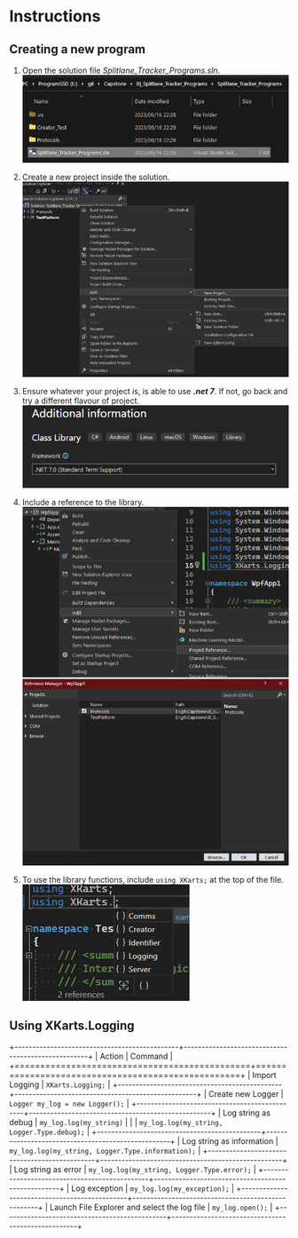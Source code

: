 # Instructions


## Creating a new program

1. Open the solution file _Splitlane_Tracker_Programs.sln_.
![](Screenshot%202023-06-16%20224240.png)

2. Create a new project inside the solution.
![](Screenshot%202023-06-16%20225315.png)

3. Ensure whatever your project is, is able to use ***.net 7***. If not, go back and try a different flavour of project.
![](Screenshot%202023-06-16%20225350.png)

4. Include a reference to the library.
![](Screenshot%202023-06-16%20230255.png)
![](Screenshot%202023-06-16%20230314.png)

5. To use the library functions, include `using XKarts;` at the top of the file.
 ![](Screenshot%202023-06-16%20225430.png)
 
 
## Using XKarts.Logging
+----------------------------------------------+---------------------------------------------------+
| Action                                       | Command                                           |
+==============================================+===================================================+
| Import Logging                               | `XKarts.Logging;`                                 |
+----------------------------------------------+---------------------------------------------------+
| Create new Logger                            | `Logger my_log = new Logger();`                   |
+----------------------------------------------+---------------------------------------------------+
| Log string as debug                          | `my_log.log(my_string)`                           |
|                                              | `my_log.log(my_string, Logger.Type.debug);`       |
+----------------------------------------------+---------------------------------------------------+
| Log string as information                    | `my_log.log(my_string, Logger.Type.information);` |
+----------------------------------------------+---------------------------------------------------+
| Log string as error                          | `my_log.log(my_string, Logger.Type.error);`       |
+----------------------------------------------+---------------------------------------------------+
| Log exception                                | `my_log.log(my_exception);`                       |
+----------------------------------------------+---------------------------------------------------+
| Launch File Explorer and select the log file | `my_log.open();`                                  |
+----------------------------------------------+---------------------------------------------------+
